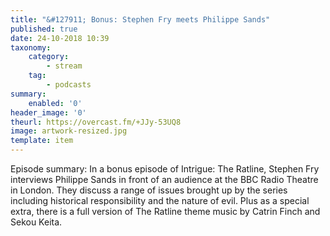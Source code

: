 ```yaml
---
title: "&#127911; Bonus: Stephen Fry meets Philippe Sands"
published: true
date: 24-10-2018 10:39
taxonomy:
    category:
        - stream
    tag:
        - podcasts
summary:
    enabled: '0'
header_image: '0'
theurl: https://overcast.fm/+JJy-53UQ8
image: artwork-resized.jpg
template: item
---
```

 
Episode summary: In a bonus episode of Intrigue: The Ratline, Stephen Fry interviews Philippe Sands in front of an audience at the BBC Radio Theatre in London. They discuss a range of issues brought up by the series including historical responsibility and the nature of evil. Plus as a special extra, there is a full version of The Ratline theme music by Catrin Finch and Sekou Keita.
